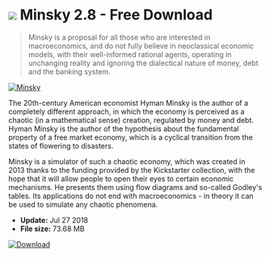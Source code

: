 # ![](https://cdn.softexe.net/static/icon/d/minsky-9987.png) Minsky 2.8 - Free Download

> Minsky is a proposal for all those who are interested in macroeconomics, and do not fully believe in neoclassical economic models, with their well-informed rational agents, operating in unchanging reality and ignoring the dialectical nature of money, debt and the banking system.

[![Minsky](https://gallery.dpcdn.pl/imgc/Tools/48956/g_-_420x350_1.5_-_x20140329180242_0.jpg)](https://softexe.net/win/hobbies-lifestyle/other/minsky:aahg.html)

The 20th-century American economist Hyman Minsky is the author of a completely different approach, in which the economy is perceived as a chaotic (in a mathematical sense) creation, regulated by money and debt. Hyman Minsky is the author of the hypothesis about the fundamental property of a free market economy, which is a cyclical transition from the states of flowering to disasters.
 
 Minsky is a simulator of such a chaotic economy, which was created in 2013 thanks to the funding provided by the Kickstarter collection, with the hope that it will allow people to open their eyes to certain economic mechanisms. He presents them using flow diagrams and so-called Godley's tables. Its applications do not end with macroeconomics - in theory it can be used to simulate any chaotic phenomena.


- **Update:** Jul 27 2018
- **File size:** 73.68 MB

[![Download](https://cdn.softexe.net/static/img/download.png)](https://softexe.net/win/hobbies-lifestyle/other/minsky:aahg.html)

